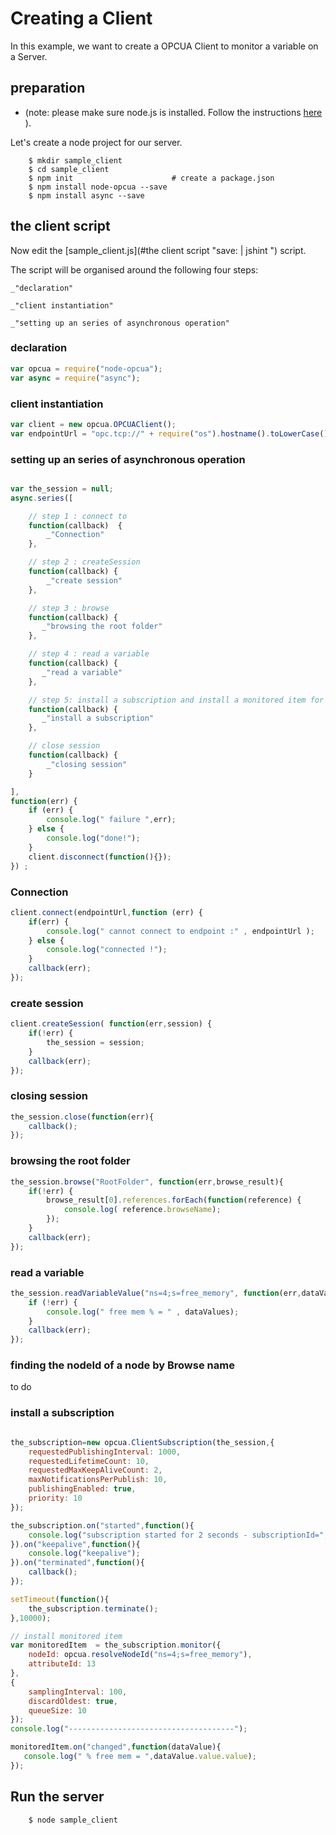 
# Creating a Client

In this example, we want to create a OPCUA Client to monitor a variable on a Server.


## preparation

* (note: please make sure node.js is installed. Follow the instructions [here](http://nodejs.org/) ).


Let's create a node project for our server.

``` shell
    $ mkdir sample_client
    $ cd sample_client
    $ npm init                      # create a package.json
    $ npm install node-opcua --save
    $ npm install async --save
```


## the client script

Now edit the [sample_client.js](#the client script "save: | jshint ") script.

The script will be organised around the following four steps:

    _"declaration"

    _"client instantiation"

    _"setting up an series of asynchronous operation"



### declaration

```javascript
var opcua = require("node-opcua");
var async = require("async");
```

### client instantiation

```javascript
var client = new opcua.OPCUAClient();
var endpointUrl = "opc.tcp://" + require("os").hostname().toLowerCase() + ":4334/UA/SampleServer";
```


### setting up an series of asynchronous operation

```javascript

var the_session = null;
async.series([

    // step 1 : connect to
    function(callback)  {
        _"Connection"
    },

    // step 2 : createSession
    function(callback) {
        _"create session"
    },

    // step 3 : browse
    function(callback) {
       _"browsing the root folder"
    },

    // step 4 : read a variable
    function(callback) {
       _"read a variable"
    },

    // step 5: install a subscription and install a monitored item for 10 seconds
    function(callback) {
       _"install a subscription"
    },

    // close session
    function(callback) {
        _"closing session"
    }

],
function(err) {
    if (err) {
        console.log(" failure ",err);
    } else {
        console.log("done!");
    }
    client.disconnect(function(){});
}) ;
```


### Connection

```javascript
client.connect(endpointUrl,function (err) {
    if(err) {
        console.log(" cannot connect to endpoint :" , endpointUrl );
    } else {
        console.log("connected !");
    }
    callback(err);
});
```

### create session

```javascript
client.createSession( function(err,session) {
    if(!err) {
        the_session = session;
    }
    callback(err);
});
```

### closing session

```javascript
the_session.close(function(err){
    callback();
});
```

### browsing the root folder

```javascript
the_session.browse("RootFolder", function(err,browse_result){
    if(!err) {
        browse_result[0].references.forEach(function(reference) {
            console.log( reference.browseName);
        });
    }
    callback(err);
});
```


### read a variable

```javascript
the_session.readVariableValue("ns=4;s=free_memory", function(err,dataValues,diagnostics) {
    if (!err) {
        console.log(" free mem % = " , dataValues);
    }
    callback(err);
});
```

### finding the nodeId of a node by Browse name

to do


### install a subscription

```javascript

the_subscription=new opcua.ClientSubscription(the_session,{
    requestedPublishingInterval: 1000,
    requestedLifetimeCount: 10,
    requestedMaxKeepAliveCount: 2,
    maxNotificationsPerPublish: 10,
    publishingEnabled: true,
    priority: 10
});

the_subscription.on("started",function(){
    console.log("subscription started for 2 seconds - subscriptionId=",the_subscription.subscriptionId);
}).on("keepalive",function(){
    console.log("keepalive");
}).on("terminated",function(){
    callback();
});

setTimeout(function(){
    the_subscription.terminate();
},10000);

// install monitored item
var monitoredItem  = the_subscription.monitor({
    nodeId: opcua.resolveNodeId("ns=4;s=free_memory"),
    attributeId: 13
},
{
    samplingInterval: 100,
    discardOldest: true,
    queueSize: 10
});
console.log("-------------------------------------");

monitoredItem.on("changed",function(dataValue){
   console.log(" % free mem = ",dataValue.value.value);
});
```

## Run the server

``` sh
    $ node sample_client
```

